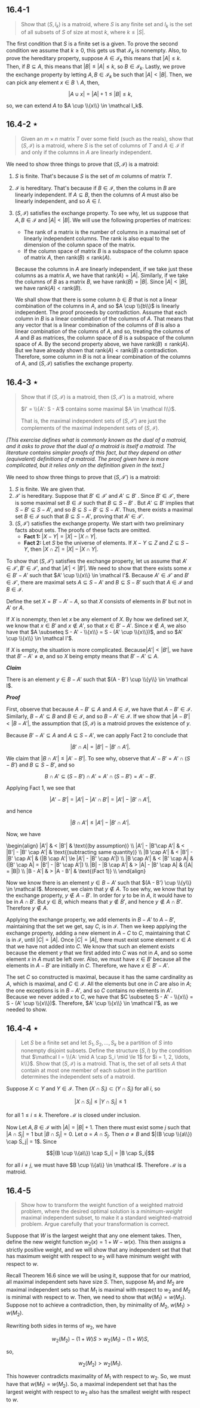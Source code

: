 ## 16.4-1

> Show that $(S, I_k)$ is a matroid, where $S$ is any finite set and $I_k$ is the set of all subsets of $S$ of size at most $k$, where $k \le |S|$.

The first condition that $S$ is a finite set is a given. To prove the second condition we assume that $k \ge 0$, this gets us that $\mathcal I_k$ is nonempty. Also, to prove the hereditary property, suppose $A \in \mathcal I_k$ this means that $|A| \le k$.
Then, if $B \subseteq A$, this means that $|B| \le |A| \le k$, so $B \in \mathcal I_k$. Lastly, we prove the exchange property by letting $A, B \in \mathcal I_k$ be such that $|A| < |B|$. Then, we can pick any element $x \in B \backslash A$, then,

$$|A \cup {x}| = |A| + 1 \le |B| \le k,$$

so, we can extend $A$ to $A \cup \\{x\\} \in \mathcal I_k$.

## 16.4-2 $\star$

> Given an $m \times n$ matrix $T$ over some field (such as the reals), show that $(S, \mathcal I)$ is a matroid, where $S$ is the set of columns of $T$ and $A \in \mathcal I$ if and only if the columns in $A$ are linearly independent.

We need to show three things to prove that $(S, \mathcal I)$ is a matroid:

1. $S$ is finite. That's because $S$ is the set of $m$ columns of matrix $T$.
2. $\mathcal I$ is hereditary. That's because if $B \in \mathcal I$, then the colums in $B$ are linearly independent. If $A \subseteq B$, then the columns of $A$ must also be linearly independent, and so $A \in I$.
3. $(S, \mathcal I)$ satisfies the exchange property. To see why, let us suppose that $A, B \in \mathcal I$ and $|A| < |B|$.
	We will use the following properties of matrices:
	- The rank of a matrix is the number of columns in a maximal set of linearly independent columns. The rank is also equal to the dimension of the column space of the matrix.
	- If the column space of matrix $B$ is a subspace of the column space of matrix $A$, then $\text{rank}(B) \le \text{rank}(A)$.

	Because the columns in $A$ are linearly independent, if we take just these columns as a matrix $A$, we have that $\text{rank}(A) = |A|$. Similarly, if we take the columns of $B$ as a matrix $B$, we have $\text{rank}(B) = |B|$. Since $|A| < |B|$, we have $\text{rank}(A) < \text{rank}(B)$.

    We shall show that there is some column $b \in B$ that is not a linear combination of the columns in $A$, and so $A \cup \\{b\\}$ is linearly independent. The proof proceeds by contradiction. Assume that each column in $B$ is a linear combination of the columns of $A$. That means that any vector that is a linear combination of the columns of $B$ is also a linear combination of the columns of $A$, and so, treating the columns of $A$ and $B$ as matrices, the column space of $B$ is a subspace of the column space of $A$. By the second property above, we have $\text{rank}(B) \le \text{rank}(A)$. But we have already shown that $\text{rank}(A) < \text{rank}(B)$ a contradiction. Therefore, some column in $B$ is not a linear combination of the columns of $A$, and $(S, \mathcal I)$ satisfies the exchange property.

## 16.4-3 $\star$

> Show that if $(S, \mathcal I)$ is a matroid, then $(S, \mathcal I')$ is a matroid, where
>
> $I' = \\{A': S - A'$ contains some maximal $A \in \mathcal I\\}$.
>
> That is, the maximal independent sets of $(S, \mathcal I')$ are just the complements of the maximal independent sets of $(S, \mathcal I)$.

_[This exercise defines what is commonly known as the dual of a matroid, and it asks to prove that the dual of a matroid is itself a matroid. The literature contains simpler proofs of this fact, but they depend on other (equivalent) definitions of a matroid. The proof given here is more complicated, but it relies only on the definition given in the text.]_

We need to show three things to prove that $(S, \mathcal I')$ is a matroid:

1. $S$ is finite. We are given that.
2. $\mathcal I'$ is hereditary. Suppose that $B' \in \mathcal I'$ and $A' \subseteq B'$ . Since $B' \in \mathcal I'$, there is some maximal set $B \in \mathcal I$ such that $B \subseteq S - B'$ . But $A' \subseteq B'$ implies that $S - B' \subseteq S - A'$, and so $B \subseteq S - B' \subseteq S - A'$. Thus, there exists a maximal set $B \in \mathcal I$ such that $B \subseteq S - A'$, proving that $A' \in \mathcal I'$.
3. $(S, \mathcal I')$ satisfies the exchange property. We start with two preliminary facts about sets. The proofs of these facts are omitted.
	- **Fact 1:** $|X - Y| = |X| - |X \cap Y|$.
	- **Fact 2:** Let $S$ be the universe of elements. If $X - Y \subseteq Z$ and $Z \subseteq S - Y$, then $|X \cap Z| = |X| - |X \cap Y|$.

To show that $(S, \mathcal I')$ satisfies the exchange property, let us assume that $A' \in \mathcal I', B' \in \mathcal I'$, and that $|A'| < |B'|$. We need to show that there exists some $x \in B' - A'$ such that $A' \cup \\{x\\} \in \mathcal I'$. Because $A' \in \mathcal I'$ and $B' \in \mathcal I'$, there are maximal sets $A \subseteq S - A'$ and $B \subseteq S - B'$ such that $A \in \mathcal I$ and $B \in \mathcal I$.

Define the set $X = B' - A' - A$, so that $X$ consists of elements in $B'$ but not in $A'$ or $A$.

If $X$ is nonempty, then let $x$ be any element of $X$. By how we defined set $X$, we know that $x \in B'$ and $x \notin A'$, so that $x \in B' - A'$. Since $x \notin A$, we also have that $A \subseteq S - A' - \\{x\\} = S - (A' \cup \\{x\\})$, and so $A' \cup \\{x\\} \in \mathcal I'$.

If $X$ is empty, the situation is more complicated. Because$|A'| < |B'|$, we have that $B' - A' \ne \emptyset$, and so $X$ being empty means that $B' - A' \subseteq A$.

***Claim***

There is an element $y \in B - A'$ such that $(A - B') \cup \\{y\\} \in \mathcal I$.

***Proof***

First, observe that because $A - B' \subseteq A$ and $A \in \mathcal I$, we have that $A - B' \in \mathcal I$. Similarly, $B - A' \subseteq B$ and $B \in \mathcal I$, and so $B - A' \in \mathcal I$. If we show that $|A - B'| < |B - A'|$, the assumption that $(S, \mathcal I)$ is a matroid proves the existence of $y$.

Because $B' - A' \subseteq A$ and $A \subseteq S - A'$, we can apply Fact 2 to conclude that

$$|B' \cap A| = |B'| - |B' \cap A'|.$$

We claim that $|B \cap A'| \le |A' - B'|$. To see why, observe that $A' - B' = A' \cap (S - B')$ and $B \subseteq S - B'$, and so

$$B \cap A' \subseteq (S - B') \cap A' = A' \cap (S - B') = A' - B'.$$

Applying Fact 1, we see that

$$|A' - B'| = |A'| - |A' \cap B'| = |A'| - |B' \cap A'|,$$

and hence

$$|B \cap A'| \le |A'| - |B' \cap A'|.$$

Now, we have

\begin{align}
    		  |A'| & < |B'| 		       & \text{(by assumption)} \\\\
|A'| - |B'\cap A'| & < |B'| - |B' \cap A'| & \text{(subtracting same quantity)} \\\\
	   |B \cap A'| & < |B'| - |B' \cap A'| & (|B \cap A'| \le |A'| - |B' \cap A'|) \\\\
       |B \cap A'| & < |B' \cap A| 		   & (|B' \cap A| = |B'| - |B' \cap A'|) \\\\
 |B| - |B \cap A'| & > |A| - |B' \cap A|   & (|A| = |B|) \\\\
          |B - A'| & > |A - B'| 		   & \text{(Fact 1)} \\\\
\end{align}

Now we know there is an element $y \in B - A'$ such that $(A - B') \cup \\{y\\} \in \mathcal I$. Moreover, we claim that $y \notin A$. To see why, we know that by the exchange property, $y \notin A - B'$. In order for $y$ to be in $A$, it would have to be in $A \cap B'$. But $y \in B$, which means that $y \notin B'$, and hence $y \notin A \cap B'$. Therefore $y \notin A$.

Applying the exchange property, we add elements in $B - A'$ to $A - B'$, maintaining that the set we get, say $C$, is in $\mathcal I$. Then we keep applying the exchange property, adding a new element in $A - C$ to $C$, maintaining that $C$ is in $\mathcal I$, until $|C| = |A|$. Once $|C| = |A|$, there must exist some element $x \in A$ that we have not added into $C$. We know that such an element exists because the element $y$ that we first added into $C$ was not in $A$, and so some element $x$ in $A$ must be left over. Also, we must have $x \in B'$ because all the elements in $A - B'$ are initially in $C$. Therefore, we have $x \in B' - A'$.

The set $C$ so constructed is maximal, because it has the same cardinality as $A$, which is maximal, and $C \in \mathcal I$. All the elements but one in $C$ are also in $A$; the one exceptions is in $B - A'$, and so $C$ contains no elements in $A'$. Because we never added $x$ to $C$, we have that $C \subseteq S - A' - \\{x\\} = S - (A' \cup \\{x\\})$. Therefore, $A' \cup \\{x\\} \in \mathcal I'$, as we needed to show.

## 16.4-4 $\star$

> Let $S$ be a finite set and let $S_1, S_2, \ldots, S_k$ be a partition of $S$ into nonempty disjoint subsets. Define the structure $(S, I)$ by the condition that $\mathcal I = \\{A: \mid A \cap S_i \mid \le 1$ for $i = 1, 2, \ldots, k\\}$. Show that $(S, \mathcal I)$ is a matroid. That is, the set of all sets $A$ that contain at most one member of each subset in the partition determines the independent sets of a matroid.

Suppose $X \subset Y$ and $Y \in \mathcal I$. Then $(X \cap S_i) \subset (Y \cap S_i)$ for all $i$, so

$$|X \cap S_i| \le |Y \cap S_i| \le 1$$

for all $1 \le i \le k$. Therefore $\mathcal M$ is closed under inclusion.

Now Let $A, B \in \mathcal I$ with $|A| = |B| + 1$. Then there must exist some $j$ such that $|A \cap S_j| = 1$ but $|B \cap S_j| = 0$. Let $a = A \cap S_j$. Then $a \ne B$ and $|(B \cup \\{a\\}) \cap S_j| = 1$. Since

$$|(B \cup \\{a\\}) \cap S_i| = |B \cap S_i|$$

for all $i \ne j$, we must have $B \cup \\{a\\} \in \mathcal I$. Therefore $\mathcal M$ is a matroid.

## 16.4-5

> Show how to transform the weight function of a weighted matroid problem, where the desired optimal solution is a _minimum-weight_ maximal independent subset, to make it a standard weighted-matroid problem. Argue carefully that your transformation is correct.

Suppose that $W$ is the largest weight that any one element takes. Then, define the new weight function $w_2(x) = 1 + W - w(x)$. This then assigns a strictly positive weight, and we will show that any independent set that that has maximum weight with respect to $w_2$ will have minimum weight with respect to $w$.

Recall Theorem 16.6 since we will be using it, suppose that for our matriod, all maximal independent sets have size $S$. Then, suppose $M_1$ and $M_2$ are maximal independent sets so that $M_1$ is maximal with respect to $w_2$ and $M_2$ is minimal with respect to $w$. Then, we need to show that $w(M_1) = w(M_2)$. Suppose not to achieve a contradiction, then, by minimality of $M_2$, $w(M_1) > w(M_2)$.

Rewriting both sides in terms of $w_2$, we have

$$w_2(M_2) - (1 + W)S > w_2(M_1) - (1 + W)S,$$

so,

$$w_2(M_2) > w_2(M_1).$$

This however contradicts maximality of $M_1$ with respect to $w_2$. So, we must have that $w(M_1) = w(M_2)$. So, a maximal independent set that has the largest weight with respect to $w_2$ also has the smallest weight with respect to $w$.